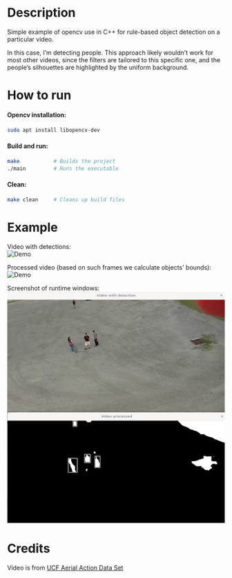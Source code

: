 # Description
Simple example of opencv use in C++ for rule-based object detection on a particular video. 

In this case, I’m detecting people. This approach likely wouldn’t work for most other videos, since the filters are tailored to this specific one, and the people’s silhouettes are highlighted by the uniform background. 

# How to run

#### Opencv installation:
```bash
sudo apt install libopencv-dev
```

#### Build and run:
```bash
make           # Builds the project
./main         # Runs the executable
```

#### Clean:
```bash
make clean     # Cleans up build files
```

# Example
Video with detections:  
![Demo](./docs/output_gif.gif)

Processed video (based on such frames we calculate objects' bounds):  
![Demo](./docs/output_proc_gif.gif)

Screenshot of runtime windows:
![algo output example](./docs/screenshot_video.png)

# Credits
Video is from [UCF Aerial Action Data Set](https://www.crcv.ucf.edu/data/UCF_Aerial_Action.php)